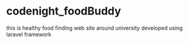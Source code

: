 # codenight_foodBuddy
 this is healthy food finding web site around university developed using laravel framework
